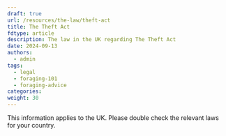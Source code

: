 ```yaml
---
draft: true
url: /resources/the-law/theft-act
title: The Theft Act
fdtype: article
description: The law in the UK regarding The Theft Act
date: 2024-09-13
authors:
  - admin
tags:
  - legal
  - foraging-101
  - foraging-advice
categories:
weight: 30
---
```


This information applies to the UK. Please double check the relevant laws for your country.


